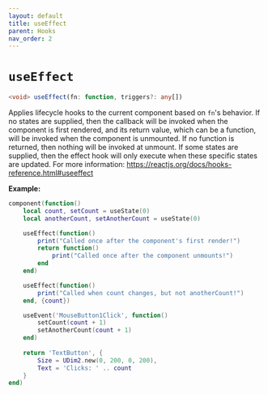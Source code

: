 ```yaml
---
layout: default
title: useEffect
parent: Hooks
nav_order: 2
---
```


# `useEffect`

```ts
<void> useEffect(fn: function, triggers?: any[])
```

Applies lifecycle hooks to the current component based on `fn`'s behavior. If no states are supplied, then the callback will be invoked when the component is first rendered, and its return value, which can be a function, will be invoked when the component is unmounted. If no function is returned, then nothing will be invoked at unmount. If some states are supplied, then the effect hook will only execute when these specific states are updated. For more information: https://reactjs.org/docs/hooks-reference.html#useeffect

**Example:**
```lua
component(function()
	local count, setCount = useState(0)
	local anotherCount, setAnotherCount = useState(0)

	useEffect(function()
		print("Called once after the component's first render!")
		return function()
			print("Called once after the component unmounts!")
		end
	end)

	useEffect(function()
		print("Called when count changes, but not anotherCount!")
	end, {count})

	useEvent('MouseButton1Click', function()
		setCount(count + 1)
		setAnotherCount(count + 1)
	end)
	
	return 'TextButton', {
		Size = UDim2.new(0, 200, 0, 200),
		Text = 'Clicks: ' .. count
	}
end)
```